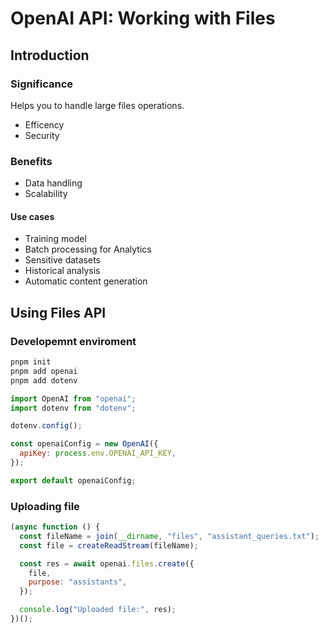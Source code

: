 # OpenAI API: Working with Files

## Introduction

### Significance

Helps you to handle large files operations.

- Efficency
- Security

### Benefits

- Data handling
- Scalability

#### Use cases

- Training model
- Batch processing for Analytics
- Sensitive datasets
- Historical analysis
- Automatic content generation

## Using Files API

### Developemnt enviroment

```sh
pnpm init
pnpm add openai
pnpm add dotenv
```

```js
import OpenAI from "openai";
import dotenv from "dotenv";

dotenv.config();

const openaiConfig = new OpenAI({
  apiKey: process.env.OPENAI_API_KEY,
});

export default openaiConfig;
```

### Uploading file

```js
(async function () {
  const fileName = join(__dirname, "files", "assistant_queries.txt");
  const file = createReadStream(fileName);

  const res = await openai.files.create({
    file,
    purpose: "assistants",
  });

  console.log("Uploaded file:", res);
})();
```
